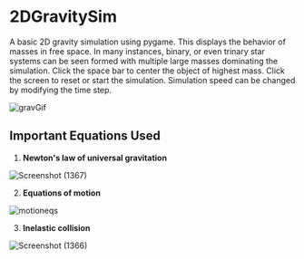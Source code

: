 # 2DGravitySim
A basic 2D gravity simulation using pygame. This displays the behavior of masses in free space. In many instances, binary, or even trinary star systems can be seen formed with multiple large masses dominating the simulation. Click the space bar to center the object of highest mass. Click the screen to reset or start the simulation. Simulation speed can be changed by modifying the time step.

![gravGif](https://user-images.githubusercontent.com/72180759/147899952-cfc68ded-066c-4cf1-aecb-4442ba3ee18f.gif)

## Important Equations Used
1. **Newton's law of universal gravitation**

![Screenshot (1367)](https://user-images.githubusercontent.com/72180759/148466514-8bffb374-c407-443a-94ac-a02c840643f0.png)

2. **Equations of motion**

![motioneqs](https://user-images.githubusercontent.com/72180759/148466758-abda634e-4a2d-48e1-8dd4-ab1a4abbd278.png)

3. **Inelastic collision**

![Screenshot (1366)](https://user-images.githubusercontent.com/72180759/148466668-7df1f2e8-9e25-43fa-ba0d-8fae3edf9808.png)
